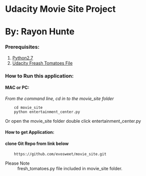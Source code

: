 # Udacity Movie Site Project 
# By: **Rayon Hunte**

### Prerequisites:
1. [Python2.7](https://www.python.org/downloads/https://www.python.org/downloads)
2. [Udacity Freash Tomatoes File](https://github.com/adarsh0806/ud036_StarterCode/blob/master/fresh_tomatoes.py) 

### How to Run this application:

#### MAC or PC:
*From the command line, cd in to the movie_site folder*
``` 
    cd movie_site
    python entertainment_center.py
```
Or open the movie_site folder double click entertainment_center.py

#### How to get Application: 
#### clone Git Repo from link below
```
    https://github.com/evosweet/movie_site.git
```

<dl>
    <dt>Please Note</dt>
    <dd>fresh_tomatoes.py file included in movie_site folder.</dd>
</dl>

